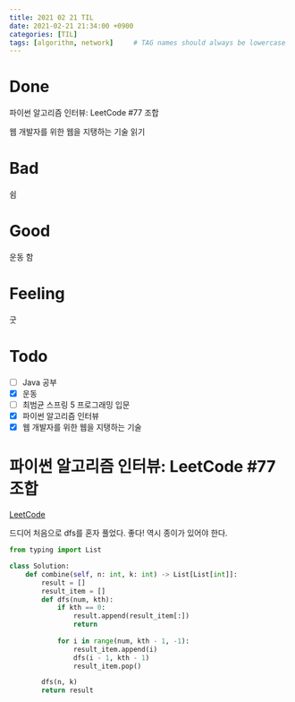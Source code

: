 ```yaml
---
title: 2021 02 21 TIL
date: 2021-02-21 21:34:00 +0900
categories: [TIL]
tags: [algorithm, network]     # TAG names should always be lowercase
---
```


# Done

파이썬 알고리즘 인터뷰: LeetCode #77 조합

웹 개발자를 위한 웹을 지탱하는 기술 읽기

# Bad

쉼

# Good

운동 함

# Feeling

굿

# Todo

- [ ] Java 공부
- [x] 운동
- [ ] 최범균 스프링 5 프로그래밍 입문
- [x] 파이썬 알고리즘 인터뷰
- [x] 웹 개발자를 위한 웹을 지탱하는 기술

# 파이썬 알고리즘 인터뷰: LeetCode #77 조합

[LeetCode](https://leetcode.com/problems/combinations/)

드디어 처음으로 dfs를 혼자 풀었다. 좋다! 역시 종이가 있어야 한다.

```python
from typing import List

class Solution:
    def combine(self, n: int, k: int) -> List[List[int]]:
        result = []
        result_item = []
        def dfs(num, kth):
            if kth == 0:
                result.append(result_item[:])
                return
            
            for i in range(num, kth - 1, -1):
                result_item.append(i)
                dfs(i - 1, kth - 1)
                result_item.pop()

        dfs(n, k)
        return result

```
